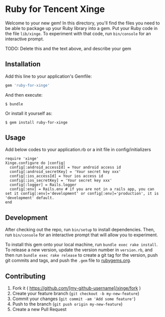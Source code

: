 # Ruby for Tencent Xinge

Welcome to your new gem! In this directory, you'll find the files you need to be able to package up your Ruby library into a gem. Put your Ruby code in the file `lib/xinge`. To experiment with that code, run `bin/console` for an interactive prompt.

TODO: Delete this and the text above, and describe your gem

## Installation

Add this line to your application's Gemfile:

```ruby
gem 'ruby-for-xinge'
```

And then execute:

    $ bundle

Or install it yourself as:

    $ gem install ruby-for-xinge

## Usage

Add below codes to your application.rb or a init file in config/initializers

    require 'xinge'   
    Xinge.configure do |config|    
      config[:android_accessId] = Your android access id    
      config[:android_secretKey] = 'Your secret key xxx'     
      config[:ios_accessId] = Your ios access id    
      config[:ios_secretKey] = 'Your secret key xxx'   
      config[:logger] = Rails.logger
      config[:env] = Rails.env # if you are not in a rails app, you can set it config[:env]='development' or config[:env]='production', it is 'development' default.
    end   


## Development

After checking out the repo, run `bin/setup` to install dependencies. Then, run `bin/console` for an interactive prompt that will allow you to experiment.

To install this gem onto your local machine, run `bundle exec rake install`. To release a new version, update the version number in `version.rb`, and then run `bundle exec rake release` to create a git tag for the version, push git commits and tags, and push the `.gem` file to [rubygems.org](https://rubygems.org).

## Contributing

1. Fork it ( https://github.com/[my-github-username]/xinge/fork )
2. Create your feature branch (`git checkout -b my-new-feature`)
3. Commit your changes (`git commit -am 'Add some feature'`)
4. Push to the branch (`git push origin my-new-feature`)
5. Create a new Pull Request
